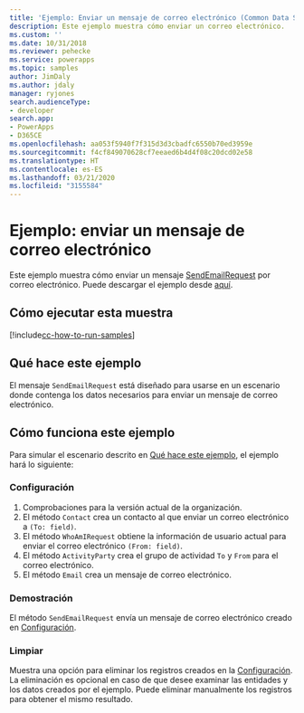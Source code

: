```yaml
---
title: 'Ejemplo: Enviar un mensaje de correo electrónico (Common Data Service) | Microsoft Docs'
description: Este ejemplo muestra cómo enviar un correo electrónico.
ms.custom: ''
ms.date: 10/31/2018
ms.reviewer: pehecke
ms.service: powerapps
ms.topic: samples
author: JimDaly
ms.author: jdaly
manager: ryjones
search.audienceType:
- developer
search.app:
- PowerApps
- D365CE
ms.openlocfilehash: aa053f5940f7f315d3d3cbadfc6550b70ed3959e
ms.sourcegitcommit: f4cf849070628cf7eeaed6b4d4f08c20dcd02e58
ms.translationtype: HT
ms.contentlocale: es-ES
ms.lasthandoff: 03/21/2020
ms.locfileid: "3155584"
---
```

# <a name="sample-send-an-email"></a>Ejemplo: enviar un mensaje de correo electrónico

<!-- https://docs.microsoft.com/dynamics365/customer-engagement/developer/sample-send-email -->

Este ejemplo muestra cómo enviar un mensaje [SendEmailRequest](https://docs.microsoft.com/dotnet/api/microsoft.crm.sdk.messages.sendemailrequest?view=dynamics-general-ce-9) por correo electrónico. Puede descargar el ejemplo desde [aquí](https://github.com/Microsoft/PowerApps-Samples/tree/master/cds/orgsvc/C%23/SenEmail).

## <a name="how-to-run-this-sample"></a>Cómo ejecutar esta muestra

[!include[cc-how-to-run-samples](../../includes/cc-how-to-run-samples.md)]

## <a name="what-this-sample-does"></a>Qué hace este ejemplo

El mensaje `SendEmailRequest` está diseñado para usarse en un escenario donde contenga los datos necesarios para enviar un mensaje de correo electrónico.

## <a name="how-this-sample-works"></a>Cómo funciona este ejemplo

Para simular el escenario descrito en [Qué hace este ejemplo](#what-this-sample-does), el ejemplo hará lo siguiente:

### <a name="setup"></a>Configuración

1. Comprobaciones para la versión actual de la organización.
1. El método `Contact` crea un contacto al que enviar un correo electrónico a `(To: field)`.
1. El método `WhoAmIRequest` obtiene la información de usuario actual para enviar el correo electrónico `(From: field)`.
1. El método `ActivityParty` crea el grupo de actividad `To` y `From` para el correo electrónico.
1. El método `Email` crea un mensaje de correo electrónico.

### <a name="demonstrate"></a>Demostración

El método `SendEmailRequest` envía un mensaje de correo electrónico creado en [Configuración](#setup).

### <a name="clean-up"></a>Limpiar

Muestra una opción para eliminar los registros creados en la [Configuración](#setup). La eliminación es opcional en caso de que desee examinar las entidades y los datos creados por el ejemplo. Puede eliminar manualmente los registros para obtener el mismo resultado.
